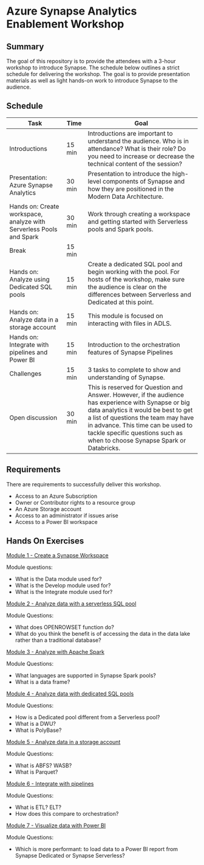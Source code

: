 # Azure Synapse Analytics Enablement Workshop

## Summary

The goal of this repository is to provide the attendees with a 3-hour workshop to introduce Synapse. The schedule below outlines a strict schedule for delivering the workshop. The goal is to provide presentation materials as well as light hands-on work to introduce Synapse to the audience.


## Schedule

Task|Time|Goal
----|----|----
Introductions | 15 min | Introductions are important to understand the audience. Who is in attendance? What is their role? Do you need to increase or decrease the technical content of the session?
Presentation: Azure Synapse Analytics | 30 min | Presentation to introduce the high-level components of Synapse and how they are positioned in the Modern Data Architecture.
Hands on: Create workspace, analyze with Serverless Pools and Spark | 30 min | Work through creating a workspace and getting started with Serverless pools and Spark pools.
Break | 15 min
Hands on: Analyze using Dedicated SQL pools | 15 min | Create a dedicated SQL pool and begin working with the pool. For hosts of the workshop, make sure the audience is clear on the differences between Serverless and Dedicated at this point.
Hands on: Analyze data in a storage account | 15 min | This module is focused on interacting with files in ADLS.
Hands on: Integrate with pipelines and Power BI | 15 min | Introduction to the orchestration features of Synapse Pipelines
Challenges | 15 min | 3 tasks to complete to show and understanding of Synapse.
Open discussion | 30 min | This is reserved for Question and Answer. However, if the audience has experience with Synapse or big data analytics it would be best to get a list of questions the team may have in advance. This time can be used to tackle specific questions such as when to choose Synapse Spark or Databricks.

## Requirements

There are requirements to successfully deliver this workshop.

- Access to an Azure Subscription
- Owner or Contributor rights to a resource group
- An Azure Storage account
- Access to an administrator if issues arise
- Access to a Power BI workspace

## Hands On Exercises

[Module 1 - Create a Synapse Workspace](https://docs.microsoft.com/en-us/azure/synapse-analytics/get-started-create-workspace)

Module questions:
- What is the Data module used for?
- What is the Develop module used for?
- What is the Integrate module used for?

[Module 2 - Analyze data with a serverless SQL pool](https://docs.microsoft.com/en-us/azure/synapse-analytics/get-started-analyze-sql-on-demand)

Module Questions:
- What does OPENROWSET function do?
- What do you think the benefit is of accessing the data in the data lake rather than a traditional database?

[Module 3 - Analyze with Apache Spark](https://docs.microsoft.com/en-us/azure/synapse-analytics/get-started-analyze-spark)

Module Questions:
- What languages are supported in Synapse Spark pools?
- What is a data frame?

[Module 4 - Analyze data with dedicated SQL pools](https://docs.microsoft.com/en-us/azure/synapse-analytics/get-started-analyze-sql-pool)

Module Questions:
- How is a Dedicated pool different from a Serverless pool?
- What is a DWU?
- What is PolyBase?

[Module 5 - Analyze data in a storage account](https://docs.microsoft.com/en-us/azure/synapse-analytics/get-started-analyze-storage)

Module Questions:
- What is ABFS? WASB?
- What is Parquet?

[Module 6 - Integrate with pipelines](https://docs.microsoft.com/en-us/azure/synapse-analytics/get-started-pipelines)

Module Questions:
- What is ETL? ELT?
- How does this compare to orchestration?

[Module 7 - Visualize data with Power BI](https://docs.microsoft.com/en-us/azure/synapse-analytics/get-started-visualize-power-bi)

Module Questions:
- Which is more performant: to load data to a Power BI report from Synapse Dedicated or Synapse Serverless?


